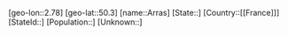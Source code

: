 ﻿---
location: [50.3,2.78]
mapzoom: [7,12] 
mapmarker: city 
type: City
tags:
- geo/City


SpocWebEntityId: 28884
isDeleted: false
confidential: public

---
[geo-lon::2.78]
[geo-lat::50.3]
[name::Arras]
[State::]
[Country::[[France]]]
[StateId::]
[Population::]
[Unknown::]

